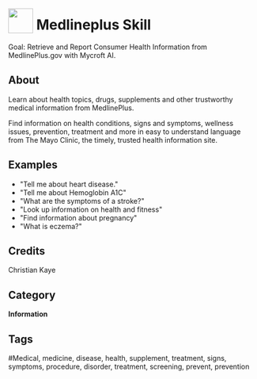 # <img src="https://raw.githack.com/FortAwesome/Font-Awesome/master/svgs/solid/laptop-medical.svg" card_color="#22A7F0" width="50" height="50" style="vertical-align:bottom"/> Medlineplus Skill
Goal: Retrieve and Report Consumer Health Information from MedlinePlus.gov with Mycroft AI.

## About
Learn about health topics, drugs, supplements and other trustworthy medical information from MedlinePlus.

Find information on health conditions, signs and symptoms, wellness issues, prevention, treatment and more in easy to understand language from The Mayo Clinic, the timely, trusted health information site.

## Examples
* "Tell me about heart disease."
* "Tell me about Hemoglobin A1C"
* "What are the symptoms of a stroke?"
* "Look up information on health and fitness"
* "Find information about pregnancy"
* "What is eczema?"

## Credits
Christian Kaye

## Category
**Information**

## Tags
#Medical, medicine, disease, health, supplement, treatment, signs, symptoms, procedure, disorder, treatment, screening, prevent, prevention

